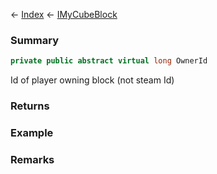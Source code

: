 ← [Index](Api-Index) ← [IMyCubeBlock](VRage.Game.ModAPI.Ingame.IMyCubeBlock)

### Summary

```csharp
private public abstract virtual long OwnerId
```

Id of player owning block (not steam Id)

### Returns

### Example

### Remarks

